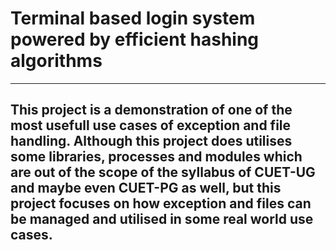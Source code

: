 <h1>
Terminal based login system powered by efficient hashing algorithms
</h1>

<hr>
<div>
<h2>
This project is a demonstration of one of the most usefull use cases of exception and file handling.
Although this project does utilises some libraries, processes and modules which are out of the scope
of the syllabus of CUET-UG and maybe even CUET-PG as well, but this project focuses on how exception
and files can be managed and utilised in some real world use cases.
</h2>

</div>

